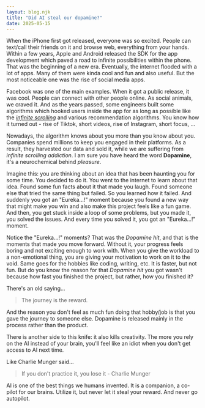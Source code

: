 ```yaml
---
layout: blog.njk
title: "Did AI steal our dopamine?"
date: 2025-05-15
---
```


When the iPhone first got released, everyone was so excited. People can text/call their friends on it and browse web, everything from your hands. Within a few years, Apple and Android released the SDK for the app development which paved a road to infinite possibilities within the phone. That was the beginning of a new era. Eventually, the internet flooded with a lot of apps. Many of them were kinda cool and fun and also useful. But the most noticeable one was the rise of social media apps.

Facebook was one of the main examples. When it got a public release, it was cool. People can connect with other people online. As social animals, we craved it. And as the years passed, some engineers built some algorithms which hooked users inside the app for as long as possible like the [_infinite scrolling_](https://en.wikipedia.org/wiki/Infinite_scrolling) and various recommendation algorithms. You know how it turned out - rise of Tiktok, short videos, rise of Instagram, short focus, ...

Nowadays, the algorithm knows about you more than you know about you. Companies spend millions to keep you engaged in their platforms. As a result, they harvested our data and sold it, while we are suffering from _infinite scrolling addiction_. I am sure you have heard the word **Dopamine**, it's a neurochemical behind _pleasure_.

Imagine this: you are thinking about an idea that has been haunting you for some time. You decided to do it. You went to the internet to learn about that idea. Found some fun facts about it that made you laugh. Found someone else that tried the same thing but failed. So you learned how it failed. And suddenly you got an "Eureka...!" moment because you found a new way that might make you win and also make this project feels like a fun game. And then, you get stuck inside a loop of some problems, but you made it, you solved the issues. And every time you solved it, you got an "Eureka...!" moment.

Notice the "Eureka...!" moments? That was the _Dopamine hit_, and that is the moments that made you move forward. Without it, your progress feels boring and not exciting enough to work with. When you give the workload to a non-emotional thing, you are giving your motivation to work on it to the void. Same goes for the hobbies like coding, writing, etc. It is faster, but not fun. But do you know the reason for that _Dopamine hit_ you got wasn't because how fast you finished the project, but rather, how you finished it?

There's an old saying...

> The journey is the reward.

And the reason you don't feel as much fun doing that hobby/job is that you gave the journey to someone else. Dopamine is released mainly in the process rather than the product.

There is another side to this knife: it also kills creativity. The more you rely on the AI instead of your brain, you'll feel like an idiot when you don't get access to AI next time.

Like Charlie Munger said...

> If you don't practice it, you lose it - Charlie Munger

AI is one of the best things we humans invented. It is a companion, a co-pilot for our brains. Utilize it, but never let it steal your reward. And never go autopilot.
